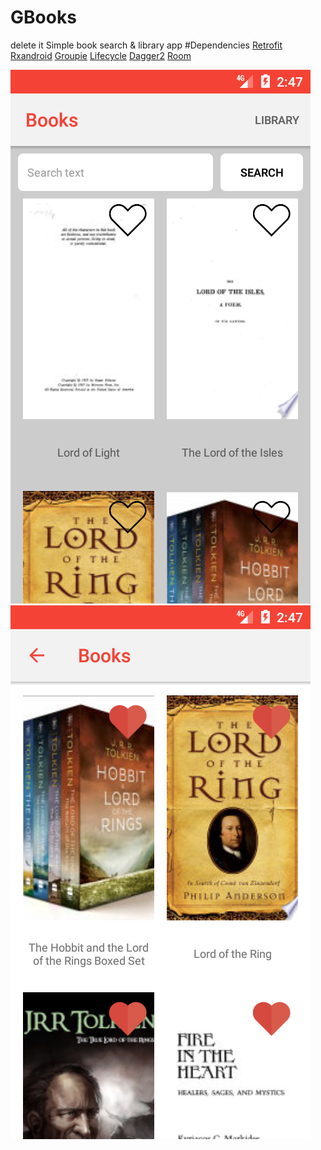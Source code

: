 # GBooks
delete it
Simple book search & library app
#Dependencies 
[Retrofit](https://square.github.io/retrofit/)
[Rxandroid](https://github.com/ReactiveX/RxAndroid/)
[Groupie](https://github.com/lisawray/groupie)
[Lifecycle](https://developer.android.com/jetpack/androidx/releases/lifecycle)
[Dagger2](https://dagger.dev/)
[Room](https://developer.android.com/training/data-storage/room)


![main screen](https://github.com/Logsod/GBooks/blob/master/images/Screenshot_1627829239.png)![library screen](https://github.com/Logsod/GBooks/blob/master/images/Screenshot_1627829274.png)
